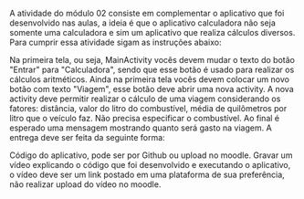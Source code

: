 A atividade do módulo 02 consiste em complementar o aplicativo que foi desenvolvido nas aulas, a ideia é que o aplicativo calculadora não seja somente uma calculadora e sim um aplicativo que realiza cálculos diversos. Para cumprir essa atividade sigam as instruções abaixo:

Na primeira tela, ou seja, MainActivity vocês devem mudar o texto do botão "Entrar" para "Calculadora", sendo que esse botão é usado para realizar os cálculos aritméticos.
Ainda na primeira tela vocês devem colocar um novo botão com texto "Viagem", esse botão deve abrir uma nova activity.
A nova activity deve permitir realizar o cálculo de uma viagem considerando os fatores: distância, valor do litro do combustível, média de quilômetros por litro que o veículo faz. Não precisa especificar o combustível.
Ao final é esperado uma mensagem mostrando quanto será gasto na viagem.
A entrega deve ser feita da seguinte forma:

Código do aplicativo, pode ser por Github ou upload no moodle.
Gravar um vídeo explicando o código que foi desenvolvido e executando o aplicativo, o vídeo deve ser um link postado em uma plataforma de sua preferência, não realizar upload do vídeo no moodle.
